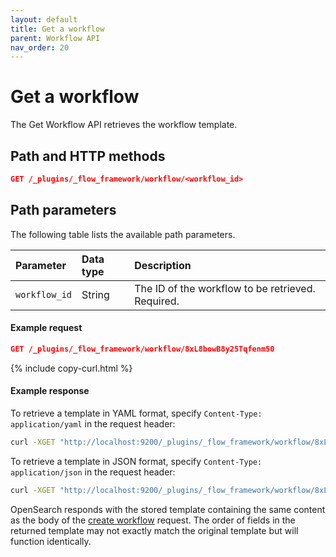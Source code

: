 ```yaml
---
layout: default
title: Get a workflow
parent: Workflow API
nav_order: 20
---
```


# Get a workflow

The Get Workflow API retrieves the workflow template.   

## Path and HTTP methods

```json
GET /_plugins/_flow_framework/workflow/<workflow_id>
```

## Path parameters

The following table lists the available path parameters. 

| Parameter | Data type | Description |
| :--- | :--- | :--- |
| `workflow_id` | String | The ID of the workflow to be retrieved. Required. |

#### Example request

```json
GET /_plugins/_flow_framework/workflow/8xL8bowB8y25Tqfenm50
```
{% include copy-curl.html %}

#### Example response

To retrieve a template in YAML format, specify `Content-Type: application/yaml` in the request header:

```bash
curl -XGET "http://localhost:9200/_plugins/_flow_framework/workflow/8xL8bowB8y25Tqfenm50" -H 'Content-Type: application/yaml'
```

To retrieve a template in JSON format, specify `Content-Type: application/json` in the request header:

```bash
curl -XGET "http://localhost:9200/_plugins/_flow_framework/workflow/8xL8bowB8y25Tqfenm50" -H 'Content-Type: application/json'
```

OpenSearch responds with the stored template containing the same content as the body of the [create workflow]({{site.url}}{{site.baseurl}}/automating-workflows/api/create-workflow/) request. The order of fields in the returned template may not exactly match the original template but will function identically.